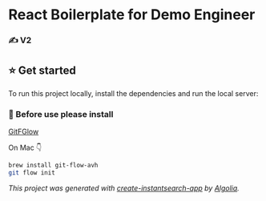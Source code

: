 # React Boilerplate for Demo Engineer 
<h3 style="font-family='Helvetica'; font-size=15px; font-weight=bold; color=grey;">✍️ V2</h3>

<h2 style="font-family='Helvetica'; font-size=15px; font-weight=bold; color=grey;">⭐️ Get started</h2>

To run this project locally, install the dependencies and run the local server:

<h3 style="font-family='Helvetica'; font-size=15px; font-weight=bold; color=grey;">👊 Before use please install</h3>

[GitFGlow](https://danielkummer.github.io/git-flow-cheatsheet/)


On Mac 👇
```sh
brew install git-flow-avh
git flow init
```

_This project was generated with [create-instantsearch-app](https://github.com/algolia/create-instantsearch-app) by [Algolia](https://algolia.com)._



